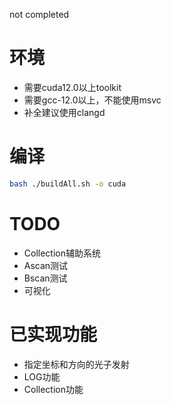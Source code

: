 not completed

# 环境
- 需要cuda12.0以上toolkit
- 需要gcc-12.0以上，不能使用msvc
- 补全建议使用clangd

# 编译

```bash
bash ./buildAll.sh -o cuda
```
# TODO
- Collection辅助系统
- Ascan测试
- Bscan测试
- 可视化

# 已实现功能
- 指定坐标和方向的光子发射
- LOG功能
- Collection功能
